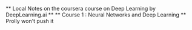 ** Local Notes on the coursera course on Deep Learning by DeepLearning.ai **
** Course 1 : Neural Networks and Deep Learning  **
Prolly won't push it 
